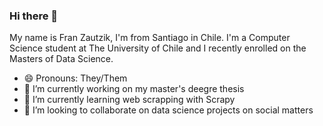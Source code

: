### Hi there 👋
My name is Fran Zautzik, I'm from Santiago in Chile. I'm a Computer Science student at The University of Chile and I recently enrolled on the Masters of Data Science.

- 😄 Pronouns: They/Them
- 🔭 I’m currently working on my master's deegre thesis
- 🌱 I’m currently learning web scrapping with Scrapy
- 👯 I’m looking to collaborate on data science projects on social matters

<!--
**bacchus00/bacchus00** is a ✨ _special_ ✨ repository because its `README.md` (this file) appears on your GitHub profile.

Here are some ideas to get you started:

- 🔭 I’m currently working on ...
- 🌱 I’m currently learning ...
- 👯 I’m looking to collaborate on ...
- 🤔 I’m looking for help with ...
- 💬 Ask me about ...
- 📫 How to reach me: ...
- 😄 Pronouns: ...
- ⚡ Fun fact: ...
-->
